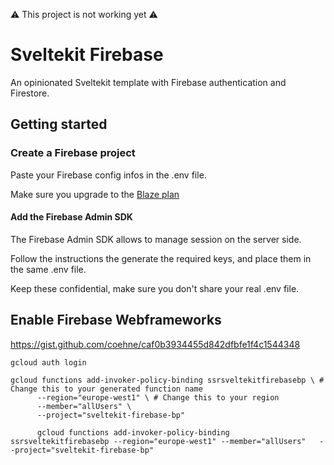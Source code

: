 ⚠️ This project is not working yet ⚠️

# Sveltekit Firebase

An opinionated Sveltekit template with Firebase authentication and Firestore.

## Getting started

### Create a Firebase project

Paste your Firebase config infos in the .env file.

Make sure you upgrade to the [Blaze plan](https://firebase.google.com/pricing)

#### Add the Firebase Admin SDK

The Firebase Admin SDK allows to manage session on the server side.

Follow the instructions the generate the required keys, and place them in the same .env file.

Keep these confidential, make sure you don't share your real .env file.

## Enable Firebase Webframeworks

https://gist.github.com/coehne/caf0b3934455d842dfbfe1f4c1544348

`gcloud auth login`

```
gcloud functions add-invoker-policy-binding ssrsveltekitfirebasebp \ # Change this to your generated function name
      --region="europe-west1" \ # Change this to your region
      --member="allUsers" \
      --project="sveltekit-firebase-bp"

      gcloud functions add-invoker-policy-binding ssrsveltekitfirebasebp --region="europe-west1" --member="allUsers"   --project="sveltekit-firebase-bp"
```
